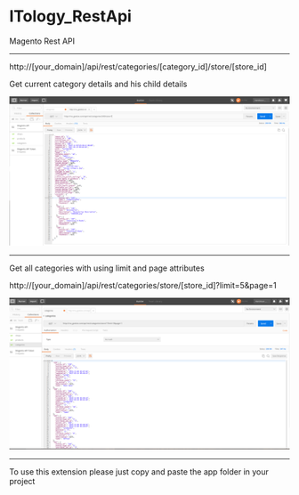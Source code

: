 # ITology_RestApi
Magento Rest API


-------------------------------------------------------------------------------------------



http://[your_domain]/api/rest/categories/[category_id]/store/[store_id]

Get current category details and his child details 

<img src='category.png' title='Category' alt='Category' />


-------------------------------------------------------------------------------------------


Get all categories with using limit and page attributes

http://[your_domain]/api/rest/categories/store/[store_id]?limit=5&page=1

<img src='categories.png' title='Categories' alt='Categories' />


-------------------------------------------------------------------------------------------


To use this extension please just copy and paste the app folder in your project
